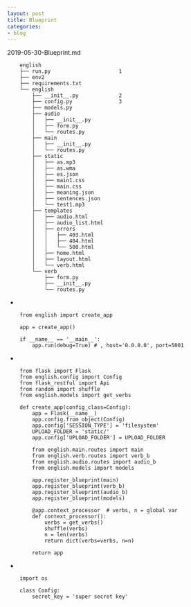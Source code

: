 ```yaml
---
layout: post
title: Blueprint
categories:
- blog
---
```


2019-05-30-Blueprint.md

        english
        ├── run.py                      1
        ├── env2
        ├── requirements.txt
        └── english
            ├── __init__.py             2
            ├── config.py               3
            ├── models.py
            ├── audio  
            │   ├── __init__.py
            │   ├── form.py
            │   └── routes.py
            ├── main
            │   ├── __init__.py
            │   └── routes.py
            ├── static
            │   ├── as.mp3
            │   ├── as.wma
            │   ├── es.json
            │   ├── main1.css
            │   ├── main.css
            │   ├── meaning.json
            │   ├── sentences.json
            │   └── test1.mp3
            ├── templates
            │   ├── audio.html
            │   ├── audio_list.html
            │   ├── errors
            │   │   ├── 403.html
            │   │   ├── 404.html
            │   │   └── 500.html
            │   ├── home.html
            │   ├── layout.html
            │   └── verb.html
            └── verb
                ├── form.py
                ├── __init__.py
                └── routes.py


*

        from english import create_app

        app = create_app()

        if __name__ == '__main__':
            app.run(debug=True) # , host='0.0.0.0', port=5001

* 

        from flask import Flask
        from english.config import Config
        from flask_restful import Api
        from random import shuffle
        from english.models import get_verbs

        def create_app(config_class=Config):
            app = Flask(__name__)
            app.config.from_object(Config)
            app.config['SESSION_TYPE'] = 'filesystem'
            UPLOAD_FOLDER = 'static/'
            app.config['UPLOAD_FOLDER'] = UPLOAD_FOLDER

            from english.main.routes import main
            from english.verb.routes import verb_b
            from english.audio.routes import audio_b
            from english.models import models

            app.register_blueprint(main)
            app.register_blueprint(verb_b)
            app.register_blueprint(audio_b)
            app.register_blueprint(models)

            @app.context_processor  # verbs, n = global var
            def context_processor():
                verbs = get_verbs()
                shuffle(verbs)
                n = len(verbs)
                return dict(verbs=verbs, n=n)

            return app

* 

        import os

        class Config:
            secret_key = 'super secret key'

